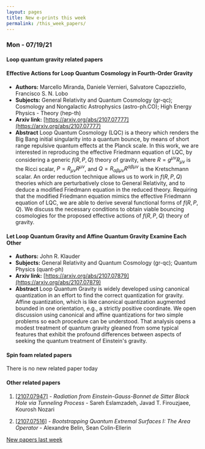 ```yaml
---
layout: pages
title: New e-prints this week
permalink: /this_week_papers/
---
```




### Mon - 07/19/21

#### Loop quantum gravity related papers

#### **Effective Actions for Loop Quantum Cosmology in Fourth-Order Gravity**
 - **Authors:** Marcello Miranda, Daniele Vernieri, Salvatore Capozziello, Francisco S. N. Lobo
 - **Subjects:** General Relativity and Quantum Cosmology (gr-qc); Cosmology and Nongalactic Astrophysics (astro-ph.CO); High Energy Physics - Theory (hep-th)
 - **Arxiv link:** [https://arxiv.org/abs/2107.07777](https://arxiv.org/abs/2107.07777)
 - **Abstract**
 Loop Quantum Cosmology (LQC) is a theory which renders the Big Bang initial singularity into a quantum bounce, by means of short range repulsive quantum effects at the Planck scale. In this work, we are interested in reproducing the effective Friedmann equation of LQC, by considering a generic $f(R,P,Q)$ theory of gravity, where $R=g^{\mu\nu}R_{\mu\nu}$ is the Ricci scalar, $P=R_{\mu\nu}R^{\mu\nu}$, and $Q=R_{\alpha\beta\mu\nu}R^{\alpha\beta\mu\nu}$ is the Kretschmann scalar. An order reduction technique allows us to work in $f(R,P,Q)$ theories which are perturbatively close to General Relativity, and to deduce a modified Friedmann equation in the reduced theory. Requiring that the modified Friedmann equation mimics the effective Friedmann equation of LQC, we are able to derive several functional forms of $f(R,P,Q)$. We discuss the necessary conditions to obtain viable bouncing cosmologies for the proposed effective actions of $f(R,P,Q)$ theory of gravity. 

#### **Let Loop Quantum Gravity and Affine Quantum Gravity Examine Each Other**
 - **Authors:** John R. Klauder
 - **Subjects:** General Relativity and Quantum Cosmology (gr-qc); Quantum Physics (quant-ph)
 - **Arxiv link:** [https://arxiv.org/abs/2107.07879](https://arxiv.org/abs/2107.07879)
 - **Abstract**
 Loop Quantum Gravity is widely developed using canonical quantization in an effort to find the correct quantization for gravity. Affine quantization, which is like canonical quantization augmented bounded in one orientation, e.g., a strictly positive coordinate. We open discussion using canonical and affine quantizations for two simple problems so each procedure can be understood. That analysis opens a modest treatment of quantum gravity gleaned from some typical features that exhibit the profound differences between aspects of seeking the quantum treatment of Einstein's gravity. 

#### Spin foam related papers

There is no new related paper today 



#### Other related papers

1. [[2107.07947]](https://arxiv.org/abs/2107.07947) - *Radiation from Einstein-Gauss-Bonnet de Sitter Black Hole via Tunneling  Process* - Sareh Eslamzadeh, Javad T. Firouzjaee, Kourosh Nozari

1. [[2107.07516]](https://arxiv.org/abs/2107.07516) - *Bootstrapping Quantum Extremal Surfaces I: The Area Operator* - Alexandre Belin, Sean Colin-Ellerin






[New papers last week]({{site.url}}/archived/weekly/pre-print/2021/07/19/archived_weekly_papers.html)